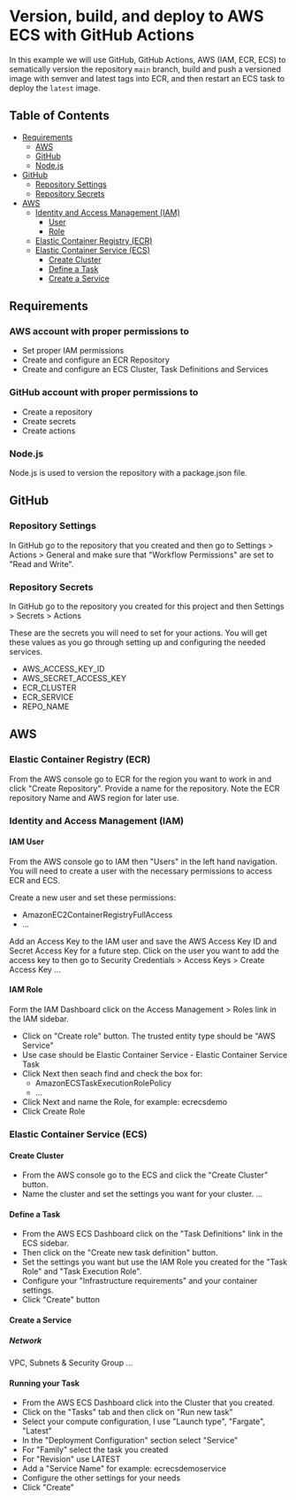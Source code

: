# Version, build, and deploy to AWS ECS with GitHub Actions

In this example we will use GitHub, GitHub Actions, AWS (IAM, ECR, ECS) to sematically version the repository `main` branch, build and push a versioned image with semver and latest tags into ECR, and then restart an ECS task to deploy the `latest` image.

## Table of Contents

- [Requirements](#requirements)
  - [AWS](#aws-account-with-proper-permissions-to)
  - [GitHub](#github-account-with-proper-permissions-to)
  - [Node.js](#nodejs)
- [GitHub](#github)
  - [Repository Settings](#repository-settings)
  - [Repository Secrets](#repository-secrets)
- [AWS](#aws)
  - [Identity and Access Management (IAM)](#identity-and-access-management-iam)
    - [User](#iam-user)
    - [Role](#iam-role)
  - [Elastic Container Registry (ECR)](#elastic-container-registry-ecr)
  - [Elastic Container Service (ECS)](#elastic-container-service-ecs)
    - [Create Cluster](#create-cluster)
    - [Define a Task](#define-a-task)
    - [Create a Service](#create-a-service)

## Requirements

### AWS account with proper permissions to

- Set proper IAM permissions
- Create and configure an ECR Repository
- Create and configure an ECS Cluster, Task Definitions and Services

### GitHub account with proper permissions to

- Create a repository
- Create secrets
- Create actions

### Node.js

Node.js is used to version the repository with a package.json file.

## GitHub

### Repository Settings

In GitHub go to the repository that you created and then go to Settings > Actions > General and make sure that "Workflow Permissions" are set to "Read and Write".

### Repository Secrets

In GitHub go to the repository you created for this project and then Settings > Secrets > Actions

These are the secrets you will need to set for your actions. You will get these values as you go through setting up and configuring the needed services.

- AWS_ACCESS_KEY_ID
- AWS_SECRET_ACCESS_KEY
- ECR_CLUSTER
- ECR_SERVICE
- REPO_NAME

## AWS

### Elastic Container Registry (ECR)

From the AWS console go to ECR for the region you want to work in and click "Create Repository".
Provide a name for the repository.
Note the ECR repository Name and AWS region for later use.

### Identity and Access Management (IAM)

#### IAM User

From the AWS console go to IAM then "Users" in the left hand navigation. You will need to create a user with the necessary permissions to access ECR and ECS.

Create a new user and set these permissions:

- AmazonEC2ContainerRegistryFullAccess
- ...

Add an Access Key to the IAM user and save the AWS Access Key ID and Secret Access Key for a future step.
Click on the user you want to add the access key to then go to Security Credentials > Access Keys > Create Access Key
...

#### IAM Role

Form the IAM Dashboard click on the Access Management > Roles link in the IAM sidebar.

- Click on "Create role" button. The trusted entity type should be "AWS Service"
- Use case should be Elastic Container Service - Elastic Container Service Task
- Click Next then seach find and check the box for:
  - AmazonECSTaskExecutionRolePolicy
  - ...
- Click Next and name the Role, for example: ecrecsdemo
- Click Create Role

### Elastic Container Service (ECS)

#### Create Cluster

- From the AWS console go to the ECS and click the "Create Cluster" button.
- Name the cluster and set the settings you want for your cluster.
  ...

#### Define a Task

- From the AWS ECS Dashboard click on the "Task Definitions" link in the ECS sidebar.
- Then click on the "Create new task definition" button.
- Set the settings you want but use the IAM Role you created for the "Task Role" and "Task Execution Role".
- Configure your "Infrastructure requirements" and your container settings.
- Click "Create" button

#### Create a Service

##### Network

VPC, Subnets & Security Group
...

#### Running your Task

- From the AWS ECS Dashboard click into the Cluster that you created.
- Click on the "Tasks" tab and then click on "Run new task"
- Select your compute configuration, I use "Launch type", "Fargate", "Latest"
- In the "Deployment Configuration" section select "Service"
- For "Family" select the task you created
- For "Revision" use LATEST
- Add a "Service Name" for example: ecrecsdemoservice
- Configure the other settings for your needs
- Click "Create"

